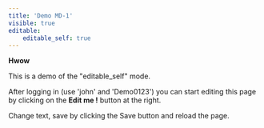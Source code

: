 ```yaml
---
title: 'Demo MD-1'
visible: true
editable:
    editable_self: true
---
```


**Hwow**

This is a demo of the "editable_self" mode.

After logging in (use 'john' and 'Demo0123') you can start editing this page by clicking on the <b>Edit me !</b> button at the right.

Change text, save by clicking the Save button and reload the page.
